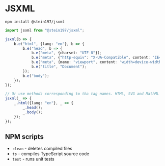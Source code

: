 # JSXML

```
npm install @stein197/jsxml
```

```ts
import jsxml from "@stein197/jsxml";

jsxml(b => {
	b.e("html", {lang: "en"}, b => {
		b.e("head", b => {
			b.e("meta", {charset: "UTF-8"});
			b.e("meta", {"http-equiv": "X-UA-Compatible", content: "IE=edge"});
			b.e("meta", {name: "viewport", content: "width=device-width, initial-scale=1.0"});
			b.e("title", "Document");
		});
		b.e("body");
	});
});

// Or use methods corresponding to tha tag names. HTML, SVG and MathML tags are supported
jsxml(_ => {
	_.html({lang: "en"}, _ => {
		_.head();
		_.body();
	});
});
```

## NPM scripts
- `clean` - deletes compiled files
- `ts` - compiles TypeScript source code
- `test` - runs unit tests
